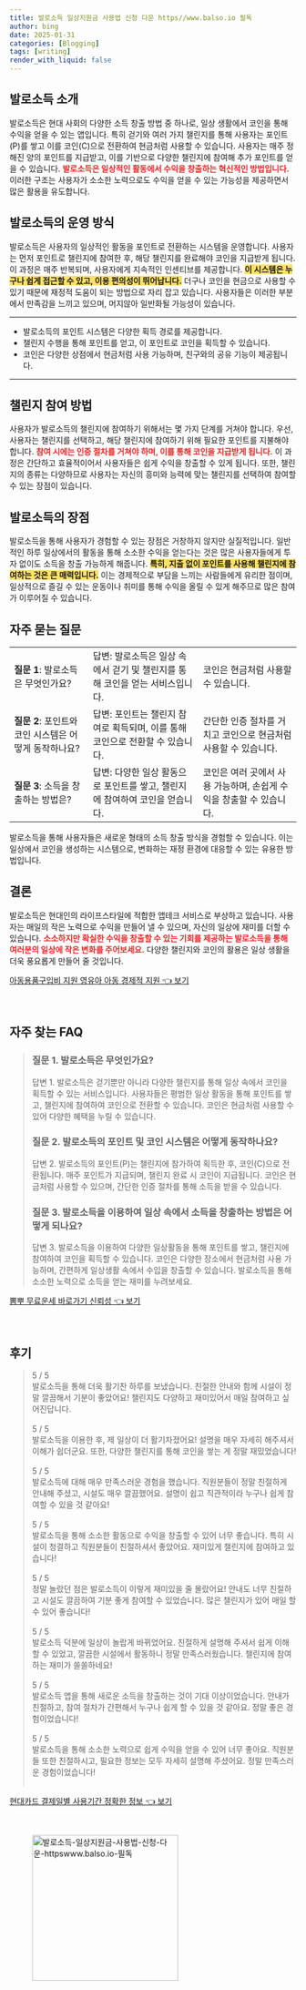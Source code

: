 ```yaml
---
title: 발로소득 일상지원금 사용법 신청 다운 https//www.balso.io 필독
author: bing
date: 2025-01-31
categories: [Blogging]
tags: [writing]
render_with_liquid: false
---
```



<h2 id='발로소득_소개'>발로소득 소개</h2>

<p>발로소득은 현대 사회의 다양한 소득 창출 방법 중 하나로, 일상 생활에서 코인을 통해 수익을 얻을 수 있는 앱입니다. 특히 걷기와 여러 가지 챌린지를 통해 사용자는 포인트(P)를 쌓고 이를 코인(C)으로 전환하여 현금처럼 사용할 수 있습니다. 사용자는 매주 정해진 양의 포인트를 지급받고, 이를 기반으로 다양한 챌린지에 참여해 추가 포인트를 얻을 수 있습니다. <b><span style="color: #ee2323;">발로소득은 일상적인 활동에서 수익을 창출하는 혁신적인 방법입니다.</span></b> 이러한 구조는 사용자가 소소한 노력으로도 수익을 얻을 수 있는 가능성을 제공하면서 많은 활용을 유도합니다.</p>

<h2 id='발로소득의_운영방식'>발로소득의 운영 방식</h2>

<p>발로소득은 사용자의 일상적인 활동을 포인트로 전환하는 시스템을 운영합니다. 사용자는 먼저 포인트로 챌린지에 참여한 후, 해당 챌린지를 완료해야 코인을 지급받게 됩니다. 이 과정은 매주 반복되며, 사용자에게 지속적인 인센티브를 제공합니다. <b><span style="background-color: #ffe066;">이 시스템은 누구나 쉽게 접근할 수 있고, 이용 편의성이 뛰어납니다.</span></b> 더구나 코인을 현금으로 사용할 수 있기 때문에 재정적 도움이 되는 방법으로 자리 잡고 있습니다. 사용자들은 이러한 부분에서 만족감을 느끼고 있으며, 머지않아 일반화될 가능성이 있습니다.</p>

<hr />

<ul>
    <li>발로소득의 포인트 시스템은 다양한 획득 경로를 제공합니다.</li>
    <li>챌린지 수행을 통해 포인트를 얻고, 이 포인트로 코인을 획득할 수 있습니다.</li>
    <li>코인은 다양한 상점에서 현금처럼 사용 가능하며, 친구와의 공유 기능이 제공됩니다.</li>
</ul>

<hr />

<h2 id='챌린지_참여방법'>챌린지 참여 방법</h2>

<p>사용자가 발로소득의 챌린지에 참여하기 위해서는 몇 가지 단계를 거쳐야 합니다. 우선, 사용자는 챌린지를 선택하고, 해당 챌린지에 참여하기 위해 필요한 포인트를 지불해야 합니다. <b><span style="color: #ee2323;">참여 시에는 인증 절차를 거쳐야 하며, 이를 통해 코인을 지급받게 됩니다.</span></b> 이 과정은 간단하고 효율적이어서 사용자들은 쉽게 수익을 창출할 수 있게 됩니다. 또한, 챌린지의 종류는 다양하므로 사용자는 자신의 흥미와 능력에 맞는 챌린지를 선택하여 참여할 수 있는 장점이 있습니다.</p>

<h2 id='발로소득의_장점'>발로소득의 장점</h2>

<p>발로소득을 통해 사용자가 경험할 수 있는 장점은 거창하지 않지만 실질적입니다. 일반적인 하루 일상에서의 활동을 통해 소소한 수익을 얻는다는 것은 많은 사용자들에게 투자 없이도 소득을 창출 가능하게 해줍니다. <b><span style="background-color: #ffe066;">특히, 지출 없이 포인트를 사용해 챌린지에 참여하는 것은 큰 매력입니다.</span></b> 이는 경제적으로 부담을 느끼는 사람들에게 유리한 점이며, 일상적으로 즐길 수 있는 운동이나 취미를 통해 수익을 올릴 수 있게 해주므로 많은 참여가 이루어질 수 있습니다.</p>

<h2 id='자주_묻는_질문'>자주 묻는 질문</h2>

<table>
    <tr>
        <td><b>질문 1</b>: 발로소득은 무엇인가요?</td>
        <td>답변: 발로소득은 일상 속에서 걷기 및 챌린지를 통해 코인을 얻는 서비스입니다.</td>
        <td>코인은 현금처럼 사용할 수 있습니다.</td>
    </tr>
    <tr>
        <td><b>질문 2</b>: 포인트와 코인 시스템은 어떻게 동작하나요?</td>
        <td>답변: 포인트는 챌린지 참여로 획득되며, 이를 통해 코인으로 전환할 수 있습니다.</td>
        <td>간단한 인증 절차를 거치고 코인으로 현금처럼 사용할 수 있습니다.</td>
    </tr>
    <tr>
        <td><b>질문 3</b>: 소득을 창출하는 방법은?</td>
        <td>답변: 다양한 일상 활동으로 포인트를 쌓고, 챌린지에 참여하여 코인을 얻습니다.</td>
        <td>코인은 여러 곳에서 사용 가능하며, 손쉽게 수익을 창출할 수 있습니다.</td>
    </tr>
</table>

<p>발로소득을 통해 사용자들은 새로운 형태의 소득 창출 방식을 경험할 수 있습니다. 이는 일상에서 코인을 생성하는 시스템으로, 변화하는 재정 환경에 대응할 수 있는 유용한 방법입니다.</p>

<h2 id='결론'>결론</h2>

<p>발로소득은 현대인의 라이프스타일에 적합한 앱테크 서비스로 부상하고 있습니다. 사용자는 매일의 작은 노력으로 수익을 만들어 낼 수 있으며, 자신의 일상에 재미를 더할 수 있습니다. <b><span style="color: #ee2323;">소소하지만 확실한 수익을 창출할 수 있는 기회를 제공하는 발로소득을 통해 여러분의 일상에 작은 변화를 주어보세요.</span></b> 다양한 챌린지와 코인의 활용은 일상 생활을 더욱 풍요롭게 만들어 줄 것입니다.</p>


<p><a class="click-button" title="아동용품구입비 지원 영유아 아동 경제적 지원" href="https://afficreate.github.io/posts/%EC%95%84%EB%8F%99%EC%9A%A9%ED%92%88%EA%B5%AC%EC%9E%85%EB%B9%84-%EC%A7%80%EC%9B%90-%EC%98%81%EC%9C%A0%EC%95%84-%EC%95%84%EB%8F%99-%EA%B2%BD%EC%A0%9C%EC%A0%81-%EC%A7%80%EC%9B%90/" rel="dofollow">아동용품구입비 지원 영유아 아동 경제적 지원 👈 보기</a></p><br>
<h2 id='자주_찾는_FAQ'>자주 찾는 FAQ</h2>
<div itemscope="" itemtype="https://schema.org/FAQPage"> 
<blockquote> 
<div itemscope="" itemprop="mainEntity" itemtype="https://schema.org/Question"> 
<h3 itemprop="name">질문 1. 발로소득은 무엇인가요?</h3> 
<div itemscope="" itemprop="acceptedAnswer" itemtype="https://schema.org/Answer"> 
<span itemprop="text"> 
<p>답변 1. 발로소득은 걷기뿐만 아니라 다양한 챌린지를 통해 일상 속에서 코인을 획득할 수 있는 서비스입니다. 사용자들은 평범한 일상 활동을 통해 포인트를 쌓고, 챌린지에 참여하여 코인으로 전환할 수 있습니다. 코인은 현금처럼 사용할 수 있어 다양한 혜택을 누릴 수 있습니다.</p> 
</span> 
</div> 
</div> 

<div itemscope="" itemprop="mainEntity" itemtype="https://schema.org/Question"> 
<h3 itemprop="name">질문 2. 발로소득의 포인트 및 코인 시스템은 어떻게 동작하나요?</h3> 
<div itemscope="" itemprop="acceptedAnswer" itemtype="https://schema.org/Answer"> 
<span itemprop="text"> 
<p>답변 2. 발로소득의 포인트(P)는 챌린지에 참가하여 획득한 후, 코인(C)으로 전환됩니다. 매주 포인트가 지급되며, 챌린지 완료 시 코인이 지급됩니다. 코인은 현금처럼 사용할 수 있으며, 간단한 인증 절차를 통해 소득을 받을 수 있습니다.</p> 
</span> 
</div> 
</div> 

<div itemscope="" itemprop="mainEntity" itemtype="https://schema.org/Question"> 
<h3 itemprop="name">질문 3. 발로소득을 이용하여 일상 속에서 소득을 창출하는 방법은 어떻게 되나요?</h3> 
<div itemscope="" itemprop="acceptedAnswer" itemtype="https://schema.org/Answer"> 
<span itemprop="text"> 
<p>답변 3. 발로소득을 이용하여 다양한 일상활동을 통해 포인트를 쌓고, 챌린지에 참여하여 코인을 획득할 수 있습니다. 코인은 다양한 장소에서 현금처럼 사용 가능하며, 간편하게 일상생활 속에서 수입을 창출할 수 있습니다. 발로소득을 통해 소소한 노력으로 소득을 얻는 재미를 누려보세요.</p> 
</span> 
</div> 
</div> 
</blockquote> 
</div> 
<p><a class="click-button" title="뽐뿌 무료운세 바로가기 신뢰성" href="https://afficreate.github.io/posts/%EB%BD%90%EB%BF%8C-%EB%AC%B4%EB%A3%8C%EC%9A%B4%EC%84%B8-%EB%B0%94%EB%A1%9C%EA%B0%80%EA%B8%B0-%EC%8B%A0%EB%A2%B0%EC%84%B1/" rel="dofollow">뽐뿌 무료운세 바로가기 신뢰성 👈 보기</a></p><br>
<h2 id='후기'>후기</h2>
<div itemscope itemtype="https://schema.org/Product">
  <blockquote>
  <div itemprop="review" itemscope itemtype="https://schema.org/Review">
      <div itemprop="reviewRating" itemscope itemtype="https://schema.org/Rating"> <span itemprop="ratingValue">5</span> / <span itemprop="bestRating">5</span> </div>
      <span itemprop="reviewBody">발로소득을 통해 더욱 활기찬 하루를 보냈습니다. 친절한 안내와 함께 시설이 정말 깔끔해서 기분이 좋았어요! 챌린지도 다양하고 재미있어서 매일 참여하고 싶어진답니다.</span>
  </div>
  <br>
  <div itemprop="review" itemscope itemtype="https://schema.org/Review">
      <div itemprop="reviewRating" itemscope itemtype="https://schema.org/Rating"> <span itemprop="ratingValue">5</span> / <span itemprop="bestRating">5</span> </div>
      <span itemprop="reviewBody">발로소득을 이용한 후, 제 일상이 더 활기차졌어요! 설명을 매우 자세히 해주셔서 이해가 쉽더군요. 또한, 다양한 챌린지를 통해 코인을 쌓는 게 정말 재밌었습니다!</span>
  </div>
  <br>
  <div itemprop="review" itemscope itemtype="https://schema.org/Review">
      <div itemprop="reviewRating" itemscope itemtype="https://schema.org/Rating"> <span itemprop="ratingValue">5</span> / <span itemprop="bestRating">5</span> </div>
      <span itemprop="reviewBody">발로소득에 대해 매우 만족스러운 경험을 했습니다. 직원분들이 정말 친절하게 안내해 주셨고, 시설도 매우 깔끔했어요. 설명이 쉽고 직관적이라 누구나 쉽게 참여할 수 있을 것 같아요!</span>
  </div>
  <br>
  <div itemprop="review" itemscope itemtype="https://schema.org/Review">
      <div itemprop="reviewRating" itemscope itemtype="https://schema.org/Rating"> <span itemprop="ratingValue">5</span> / <span itemprop="bestRating">5</span> </div>
      <span itemprop="reviewBody">발로소득을 통해 소소한 활동으로 수익을 창출할 수 있어 너무 좋습니다. 특히 시설이 청결하고 직원분들이 친절하셔서 좋았어요. 재미있게 챌린지에 참여하고 있습니다!</span>
  </div>
  <br>
  <div itemprop="review" itemscope itemtype="https://schema.org/Review">
      <div itemprop="reviewRating" itemscope itemtype="https://schema.org/Rating"> <span itemprop="ratingValue">5</span> / <span itemprop="bestRating">5</span> </div>
      <span itemprop="reviewBody">정말 놀랐던 점은 발로소득이 이렇게 재미있을 줄 몰랐어요! 안내도 너무 친절하고 시설도 깔끔하여 기분 좋게 참여할 수 있었습니다. 많은 챌린지가 있어 매일 할 수 있어 좋습니다!</span>
  </div>
  <br>
  <div itemprop="review" itemscope itemtype="https://schema.org/Review">
      <div itemprop="reviewRating" itemscope itemtype="https://schema.org/Rating"> <span itemprop="ratingValue">5</span> / <span itemprop="bestRating">5</span> </div>
      <span itemprop="reviewBody">발로소득 덕분에 일상이 놀랍게 바뀌었어요. 친절하게 설명해 주셔서 쉽게 이해할 수 있었고, 깔끔한 시설에서 활동하니 정말 만족스러웠습니다. 챌린지에 참여하는 재미가 쏠쏠하네요!</span>
  </div>
  <br>
  <div itemprop="review" itemscope itemtype="https://schema.org/Review">
      <div itemprop="reviewRating" itemscope itemtype="https://schema.org/Rating"> <span itemprop="ratingValue">5</span> / <span itemprop="bestRating">5</span> </div>
      <span itemprop="reviewBody">발로소득 앱을 통해 새로운 소득을 창출하는 것이 기대 이상이었습니다. 안내가 친절하고, 참여 절차가 간편해서 누구나 쉽게 할 수 있을 것 같아요. 정말 좋은 경험이었습니다!</span>
  </div>
  <br>
  <div itemprop="review" itemscope itemtype="https://schema.org/Review">
      <div itemprop="reviewRating" itemscope itemtype="https://schema.org/Rating"> <span itemprop="ratingValue">5</span> / <span itemprop="bestRating">5</span> </div>
      <span itemprop="reviewBody">발로소득을 통해 소소한 노력으로 쉽게 수익을 얻을 수 있어 너무 좋아요. 직원분들 또한 친절하시고, 필요한 정보는 모두 자세히 설명해 주셨어요. 정말 만족스러운 경험이었습니다!</span>
  </div>
  <br>
</blockquote>
</div>
<p><a class="click-button" title="현대카드 결제일별 사용기간 정확한 정보" href="https://afficreate.github.io/posts/%ED%98%84%EB%8C%80%EC%B9%B4%EB%93%9C-%EA%B2%B0%EC%A0%9C%EC%9D%BC%EB%B3%84-%EC%82%AC%EC%9A%A9%EA%B8%B0%EA%B0%84-%EC%A0%95%ED%99%95%ED%95%9C-%EC%A0%95%EB%B3%B4/" rel="dofollow">현대카드 결제일별 사용기간 정확한 정보 👈 보기</a></p><br>
<figure class="image"><img src="https://afficreate.github.io/assets/img/thumbnail/발로소득-일상지원금-사용법-신청-다운-httpswww.balso.io-필독.webp" alt="발로소득-일상지원금-사용법-신청-다운-httpswww.balso.io-필독" width="256" height="256"></figure>